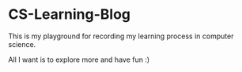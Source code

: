 # CS-Learning-Blog
This is my playground for recording my learning process in computer science.

All I want is to explore more and have fun :)
